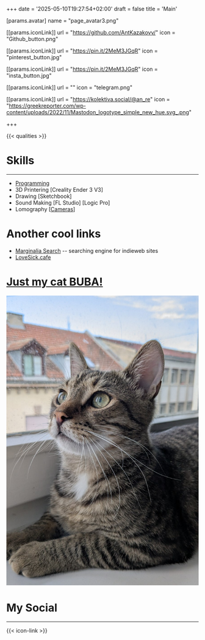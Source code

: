 +++
date = '2025-05-10T19:27:54+02:00'
draft = false
title = 'Main'

[params.avatar]
name = "page_avatar3.png"

[[params.iconLink]]
url = "https://github.com/AntKazakovv/"
icon = "Github_button.png"

[[params.iconLink]]
url = "https://pin.it/2MeM3JGqR"
icon = "pinterest_button.jpg"

[[params.iconLink]]
url = "https://pin.it/2MeM3JGqR"
icon = "insta_button.jpg"

[[params.iconLink]]
url = ""
icon = "telegram.png"

[[params.iconLink]]
url = "https://kolektiva.social/@an_re"
icon = "https://greekreporter.com/wp-content/uploads/2022/11/Mastodon_logotype_simple_new_hue.svg_.png"

+++

{{< qualities >}}

# Skills
---
- [Programming](programming)
- 3D Printering [Creality Ender 3 V3]
- Drawing [Sketchbook]
- Sound Making [FL Studio] [Logic Pro]
- Lomography [[Cameras](cameras)]

# Another cool links
- [Marginalia Search](https://marginalia-search.com/) -- searching engine for indieweb sites
- [LoveSick.cafe](https://lovesick.cafe/)


# [Just my cat BUBA!](buba)
![Buba](./buba.jpg)

# My Social
---
{{< icon-link >}}
